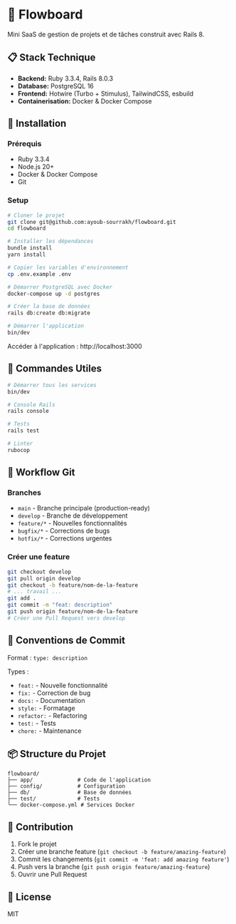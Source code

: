# 🚀 Flowboard

Mini SaaS de gestion de projets et de tâches construit avec Rails 8.

## 📋 Stack Technique

- **Backend:** Ruby 3.3.4, Rails 8.0.3
- **Database:** PostgreSQL 16
- **Frontend:** Hotwire (Turbo + Stimulus), TailwindCSS, esbuild
- **Containerisation:** Docker & Docker Compose

## 🚀 Installation

### Prérequis

- Ruby 3.3.4
- Node.js 20+
- Docker & Docker Compose
- Git

### Setup

```bash
# Cloner le projet
git clone git@github.com:ayoub-sourrakh/flowboard.git
cd flowboard

# Installer les dépendances
bundle install
yarn install

# Copier les variables d'environnement
cp .env.example .env

# Démarrer PostgreSQL avec Docker
docker-compose up -d postgres

# Créer la base de données
rails db:create db:migrate

# Démarrer l'application
bin/dev
```

Accéder à l'application : http://localhost:3000

## 🔧 Commandes Utiles

```bash
# Démarrer tous les services
bin/dev

# Console Rails
rails console

# Tests
rails test

# Linter
rubocop
```

## 🌿 Workflow Git

### Branches

- `main` - Branche principale (production-ready)
- `develop` - Branche de développement
- `feature/*` - Nouvelles fonctionnalités
- `bugfix/*` - Corrections de bugs
- `hotfix/*` - Corrections urgentes

### Créer une feature

```bash
git checkout develop
git pull origin develop
git checkout -b feature/nom-de-la-feature
# ... travail ...
git add .
git commit -m "feat: description"
git push origin feature/nom-de-la-feature
# Créer une Pull Request vers develop
```

## 📝 Conventions de Commit

Format : `type: description`

Types :
- `feat:` - Nouvelle fonctionnalité
- `fix:` - Correction de bug
- `docs:` - Documentation
- `style:` - Formatage
- `refactor:` - Refactoring
- `test:` - Tests
- `chore:` - Maintenance

## 📦 Structure du Projet

```
flowboard/
├── app/              # Code de l'application
├── config/           # Configuration
├── db/               # Base de données
├── test/             # Tests
└── docker-compose.yml # Services Docker
```

## 🤝 Contribution

1. Fork le projet
2. Créer une branche feature (`git checkout -b feature/amazing-feature`)
3. Commit les changements (`git commit -m 'feat: add amazing feature'`)
4. Push vers la branche (`git push origin feature/amazing-feature`)
5. Ouvrir une Pull Request

## 📄 License

MIT
